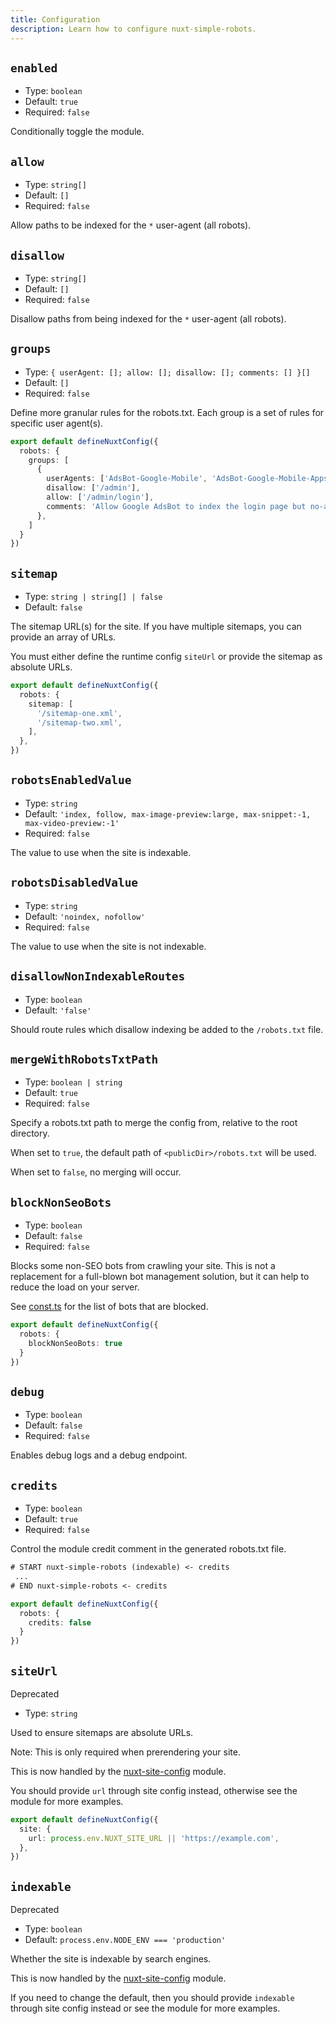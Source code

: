 ```yaml
---
title: Configuration
description: Learn how to configure nuxt-simple-robots.
---
```


## `enabled`

- Type: `boolean`
- Default: `true`
- Required: `false`

Conditionally toggle the module.

## `allow`

- Type: `string[]`
- Default: `[]`
- Required: `false`

Allow paths to be indexed for the `*` user-agent (all robots).

## `disallow`

- Type: `string[]`
- Default: `[]`
- Required: `false`

Disallow paths from being indexed for the `*` user-agent (all robots).

## `groups`

- Type: `{ userAgent: []; allow: []; disallow: []; comments: [] }[]`
- Default: `[]`
- Required: `false`

Define more granular rules for the robots.txt. Each group is a set of rules for specific user agent(s).

```ts
export default defineNuxtConfig({
  robots: {
    groups: [
      {
        userAgents: ['AdsBot-Google-Mobile', 'AdsBot-Google-Mobile-Apps'],
        disallow: ['/admin'],
        allow: ['/admin/login'],
        comments: 'Allow Google AdsBot to index the login page but no-admin pages'
      },
    ]
  }
})
```


## `sitemap`

- Type: `string | string[] | false`
- Default: `false`

The sitemap URL(s) for the site. If you have multiple sitemaps, you can provide an array of URLs.

You must either define the runtime config `siteUrl` or provide the sitemap as absolute URLs.

```ts
export default defineNuxtConfig({
  robots: {
    sitemap: [
      '/sitemap-one.xml',
      '/sitemap-two.xml',
    ],
  },
})
```


## `robotsEnabledValue`

- Type: `string`
- Default: `'index, follow, max-image-preview:large, max-snippet:-1, max-video-preview:-1'`
- Required: `false`

The value to use when the site is indexable.

## `robotsDisabledValue`

- Type: `string`
- Default: `'noindex, nofollow'`
- Required: `false`

The value to use when the site is not indexable.

## `disallowNonIndexableRoutes`

- Type: `boolean`
- Default: `'false'`

Should route rules which disallow indexing be added to the `/robots.txt` file.

## `mergeWithRobotsTxtPath`

- Type: `boolean | string`
- Default: `true`
- Required: `false`

Specify a robots.txt path to merge the config from, relative to the root directory.

When set to `true`, the default path of `<publicDir>/robots.txt` will be used.

When set to `false`, no merging will occur.

## `blockNonSeoBots`

- Type: `boolean`
- Default: `false`
- Required: `false`

Blocks some non-SEO bots from crawling your site. This is not a replacement for a full-blown bot management solution, but it can help to reduce the load on your server.

See [const.ts](https://github.com/harlan-zw/nuxt-simple-robots/blob/main/src/const.ts#L6) for the list of bots that are blocked.

```ts
export default defineNuxtConfig({
  robots: {
    blockNonSeoBots: true
  }
})
```

## `debug`

- Type: `boolean`
- Default: `false`
- Required: `false`

Enables debug logs and a debug endpoint.


## `credits`

- Type: `boolean`
- Default: `true`
- Required: `false`

Control the module credit comment in the generated robots.txt file.

```txt
# START nuxt-simple-robots (indexable) <- credits
 ...
# END nuxt-simple-robots <- credits
```

```ts
export default defineNuxtConfig({
  robots: {
    credits: false
  }
})
```


## `siteUrl` 

<UBadge color="yellow">Deprecated</UBadge>

- Type: `string`

Used to ensure sitemaps are absolute URLs.

Note: This is only required when prerendering your site.

This is now handled by the [nuxt-site-config](https://github.com/harlan-zw/nuxt-site-config) module.

You should provide `url` through site config instead, otherwise see the module for more examples.

```ts
export default defineNuxtConfig({
  site: {
    url: process.env.NUXT_SITE_URL || 'https://example.com',
  },
})
```

## `indexable`

<UBadge color="yellow">Deprecated</UBadge>

- Type: `boolean`
- Default: `process.env.NODE_ENV === 'production'`

Whether the site is indexable by search engines.

This is now handled by the [nuxt-site-config](https://github.com/harlan-zw/nuxt-site-config) module.

If you need to change the default,
then you should provide `indexable` through site config instead or see the module for more examples.

